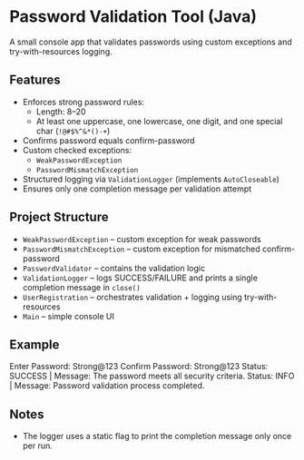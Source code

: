 # Password Validation Tool (Java)

A small console app that validates passwords using custom exceptions and try-with-resources logging.

## Features
- Enforces strong password rules:
    - Length: 8–20
    - At least one uppercase, one lowercase, one digit, and one special char (`!@#$%^&*()-+`)
- Confirms password equals confirm-password
- Custom checked exceptions:
    - `WeakPasswordException`
    - `PasswordMismatchException`
- Structured logging via `ValidationLogger` (implements `AutoCloseable`)
- Ensures only one completion message per validation attempt

## Project Structure
- `WeakPasswordException` – custom exception for weak passwords
- `PasswordMismatchException` – custom exception for mismatched confirm-password
- `PasswordValidator` – contains the validation logic
- `ValidationLogger` – logs SUCCESS/FAILURE and prints a single completion message in `close()`
- `UserRegistration` – orchestrates validation + logging using try-with-resources
- `Main` – simple console UI

## Example
Enter Password: Strong@123
Confirm Password: Strong@123
Status: SUCCESS | Message: The password meets all security criteria.
Status: INFO | Message: Password validation process completed.

## Notes
- The logger uses a static flag to print the completion message only once per run.

